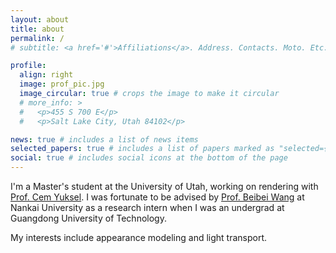 ```yaml
---
layout: about
title: about
permalink: /
# subtitle: <a href='#'>Affiliations</a>. Address. Contacts. Moto. Etc.

profile:
  align: right
  image: prof_pic.jpg
  image_circular: true # crops the image to make it circular
  # more_info: >
  #   <p>455 S 700 E</p>
  #   <p>Salt Lake City, Utah 84102</p>

news: true # includes a list of news items
selected_papers: true # includes a list of papers marked as "selected={true}"
social: true # includes social icons at the bottom of the page
---
```


I'm a Master's student at the University of Utah, working on rendering with [Prof. Cem Yuksel](http://www.cemyuksel.com/). I was fortunate to be advised by [Prof. Beibei Wang](https://wangningbei.github.io/) at Nankai University as a research intern when I was an undergrad at Guangdong University of Technology.

My interests include appearance modeling and light transport.